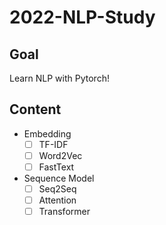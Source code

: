 # 2022-NLP-Study
## Goal
Learn NLP with Pytorch!

## Content
- Embedding
  - [ ] TF-IDF
  - [ ] Word2Vec
  - [ ] FastText
- Sequence Model
  - [ ] Seq2Seq
  - [ ] Attention
  - [ ] Transformer
